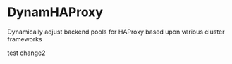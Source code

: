 # DynamHAProxy
Dynamically adjust backend pools for HAProxy based upon various cluster frameworks

test change2

